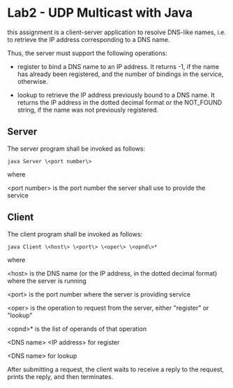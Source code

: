 # Lab2 - UDP Multicast with Java

this assignment is a client-server application to resolve DNS-like names, i.e. to retrieve the IP address corresponding to a DNS name.

Thus, the server must support the following operations:

* register
to bind a DNS name to an IP address. It returns -1, if the name has already been registered, and the number of bindings in the service, otherwise.


* lookup
to retrieve the IP address previously bound to a DNS name. It returns the IP address in the dotted decimal format or the NOT_FOUND string, if the name was not previously registered.


## Server 

The server program shall be invoked as follows:
```
java Server \<port number\>
```
where

\<port number\>
is the port number the server shall use to provide the service


## Client

The client program shall be invoked as follows:
```
java Client \<host\> \<port\> \<oper\> \<opnd\>*
```
where

\<host\>
is the DNS name (or the IP address, in the dotted decimal format) where the server is running

\<port\>
is the port number where the server is providing service

\<oper\>
is the operation to request from the server, either "register" or "lookup"

\<opnd\>*
is the list of operands of that operation


\<DNS name\> \<IP address\> for register

\<DNS name\> for lookup

After submitting a request, the client waits to receive a reply to the request, prints the reply, and then terminates.
